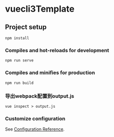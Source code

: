 # vuecli3Template

## Project setup
```
npm install
```

### Compiles and hot-reloads for development
```
npm run serve
```

### Compiles and minifies for production
```
npm run build
```

### 导出webpack配置到output.js
```
vue inspect > output.js
```

### Customize configuration
See [Configuration Reference](https://cli.vuejs.org/config/).
